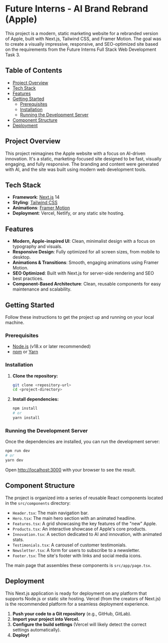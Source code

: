 # Future Interns - AI Brand Rebrand (Apple)

This project is a modern, static marketing website for a rebranded version of Apple, built with Next.js, Tailwind CSS, and Framer Motion. The goal was to create a visually impressive, responsive, and SEO-optimized site based on the requirements from the Future Interns Full Stack Web Development Task 3.

## Table of Contents

- [Project Overview](#project-overview)
- [Tech Stack](#tech-stack)
- [Features](#features)
- [Getting Started](#getting-started)
  - [Prerequisites](#prerequisites)
  - [Installation](#installation)
  - [Running the Development Server](#running-the-development-server)
- [Component Structure](#component-structure)
- [Deployment](#deployment)

## Project Overview

This project reimagines the Apple website with a focus on AI-driven innovation. It's a static, marketing-focused site designed to be fast, visually engaging, and fully responsive. The branding and content were generated with AI, and the site was built using modern web development tools.

## Tech Stack

- **Framework**: [Next.js](https://nextjs.org/) 14
- **Styling**: [Tailwind CSS](https://tailwindcss.com/)
- **Animations**: [Framer Motion](https://www.framer.com/motion/)
- **Deployment**: Vercel, Netlify, or any static site hosting.

## Features

- **Modern, Apple-inspired UI**: Clean, minimalist design with a focus on typography and visuals.
- **Responsive Design**: Fully optimized for all screen sizes, from mobile to desktop.
- **Animations & Transitions**: Smooth, engaging animations using Framer Motion.
- **SEO Optimized**: Built with Next.js for server-side rendering and SEO best practices.
- **Component-Based Architecture**: Clean, reusable components for easy maintenance and scalability.

## Getting Started

Follow these instructions to get the project up and running on your local machine.

### Prerequisites

- [Node.js](https://nodejs.org/en/) (v18.x or later recommended)
- [npm](https://www.npmjs.com/) or [Yarn](https://yarnpkg.com/)

### Installation

1.  **Clone the repository:**
    ```bash
    git clone <repository-url>
    cd <project-directory>
    ```

2.  **Install dependencies:**
    ```bash
    npm install
    # or
    yarn install
    ```

### Running the Development Server

Once the dependencies are installed, you can run the development server:

```bash
npm run dev
# or
yarn dev
```

Open [http://localhost:3000](http://localhost:3000) with your browser to see the result.

## Component Structure

The project is organized into a series of reusable React components located in the `src/components` directory:

-   `Header.tsx`: The main navigation bar.
-   `Hero.tsx`: The main hero section with an animated headline.
-   `Features.tsx`: A grid showcasing the key features of the "new" Apple.
-   `Products.tsx`: An interactive showcase of Apple's core products.
-   `Innovation.tsx`: A section dedicated to AI and innovation, with animated stats.
-   `Testimonials.tsx`: A carousel of customer testimonials.
-   `Newsletter.tsx`: A form for users to subscribe to a newsletter.
-   `Footer.tsx`: The site's footer with links and social media icons.

The main page that assembles these components is `src/app/page.tsx`.

## Deployment

This Next.js application is ready for deployment on any platform that supports Node.js or static site hosting. Vercel (from the creators of Next.js) is the recommended platform for a seamless deployment experience.

1.  **Push your code to a Git repository** (e.g., GitHub, GitLab).
2.  **Import your project into Vercel.**
3.  **Configure the build settings** (Vercel will likely detect the correct settings automatically).
4.  **Deploy!**
